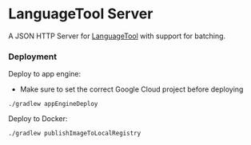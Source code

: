 # LanguageTool Server

A JSON HTTP Server for [LanguageTool](https://languagetool.org/) with support for batching.

### Deployment

Deploy to app engine:

- Make sure to set the correct Google Cloud project before deploying

```
./gradlew appEngineDeploy
```

Deploy to Docker:

```
./gradlew publishImageToLocalRegistry
```